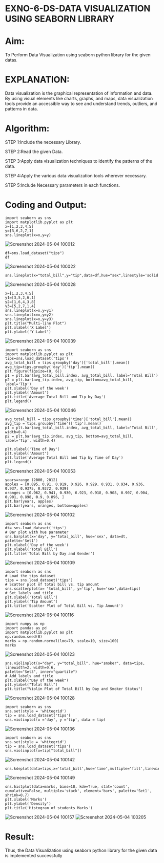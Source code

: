 # EXNO-6-DS-DATA VISUALIZATION USING SEABORN LIBRARY

# Aim:
  To Perform Data Visualization using seaborn python library for the given datas.

# EXPLANATION:
Data visualization is the graphical representation of information and data. By using visual elements like charts, graphs, and maps, data visualization tools provide an accessible way to see and understand trends, outliers, and patterns in data.

# Algorithm:
STEP 1:Include the necessary Library.

STEP 2:Read the given Data.

STEP 3:Apply data visualization techniques to identify the patterns of the data.

STEP 4:Apply the various data visualization tools wherever necessary.

STEP 5:Include Necessary parameters in each functions.

# Coding and Output:
```
import seaborn as sns
import matplotlib.pyplot as plt
x=[1,2,3,4,5]
y=[3,6,2,7,1]
sns.lineplot(x=x,y=y)
```
![Screenshot 2024-05-04 100012](https://github.com/Harsayazheni/Expt06-Introduction-to-Data-Science/assets/118708467/1c8ab253-15f0-4b45-8caa-13ab87b620d0)


```
df=sns.load_dataset("tips")
df
```
![Screenshot 2024-05-04 100022](https://github.com/Harsayazheni/Expt06-Introduction-to-Data-Science/assets/118708467/95a2ed6d-ef61-4344-be6d-175b073b5192)

```
sns.lineplot(x="total_bill",y="tip",data=df,hue="sex",linestyle='solid',legend="auto")
```
![Screenshot 2024-05-04 100028](https://github.com/Harsayazheni/Expt06-Introduction-to-Data-Science/assets/118708467/99b1f75a-f56a-48fe-91c7-4b6d4cca4c62)

```
x=[1,2,3,4,5]
y1=[3,5,2,6,1]
y2=[1,6,4,3,8]
y3=[5,2,7,1,4]
sns.lineplot(x=x,y=y1)
sns.lineplot(x=x,y=y2)
sns.lineplot(x=x,y=y3)
plt.title("Multi-line Plot")
plt.xlabel('X Label')
plt.ylabel('Y Label')
```
![Screenshot 2024-05-04 100039](https://github.com/Harsayazheni/Expt06-Introduction-to-Data-Science/assets/118708467/adfd7f45-e3a9-4f98-8e45-89bb247187dc)

```
import seaborn as sns
import matplotlib.pyplot as plt
tips=sns.load_dataset('tips')
avg_total_bill = tips.groupby('day')['total_bill'].mean()
avg_tip=tips.groupby('day')['tip'].mean()
plt.figure(figsize=(8, 6))
p1 = plt.bar(avg_total_bill.index, avg_total_bill, label='Total Bill')
p2 = plt.bar(avg_tip.index, avg_tip, bottom=avg_total_bill, label='Tip')
plt.xlabel('Day of the week')
plt.ylabel('Amount')
plt.title('Average Total Bill and Tip by Day')
plt.legend()
```
![Screenshot 2024-05-04 100046](https://github.com/Harsayazheni/Expt06-Introduction-to-Data-Science/assets/118708467/fd7c2a3a-b168-44b2-8892-0ac6d388adf9)

```
avg_total_bill = tips.groupby('time')['total_bill'].mean()
avg_tip = tips.groupby('time')['tip'].mean()
p1 = plt.bar(avg_total_bill.index, avg_total_bill, label='Total Bill', width=0.4)
p2 = plt.bar(avg_tip.index, avg_tip, bottom=avg_total_bill, label='Tip', width=0.4)

plt.xlabel('Time of Day')
plt.ylabel('Amount')
plt.title('Average Total Bill and Tip by Time of Day')
plt.legend()
```
![Screenshot 2024-05-04 100053](https://github.com/Harsayazheni/Expt06-Introduction-to-Data-Science/assets/118708467/5c9a4aca-7887-4bab-9bf7-a441a31ed425)

```
years=range (2000, 2012)
apples = [0.895, 0.91, 0.919, 0.926, 0.929, 0.931, 0.934, 0.936, 0.937, 0.9375, 0.9372, 0.939]
oranges = [0.962, 0.941, 0.930, 0.923, 0.918, 0.908, 0.907, 0.904, 0.901, 0.898, 0.9, 0.896, ]
plt.bar(years, apples)
plt.bar(years, oranges, bottom=apples)
```
![Screenshot 2024-05-04 100102](https://github.com/Harsayazheni/Expt06-Introduction-to-Data-Science/assets/118708467/6fdee4e0-c832-43c3-9917-afff4e1375f8)

```
import seaborn as sns
dt= sns.load_dataset('tips')
# Bar plot with hue parameter
sns.barplot(x='day', y='total_bill', hue='sex', data=dt, palette='Set1')
plt.xlabel('Day of the week')
plt.ylabel('Total Bill')
plt.title('Total Bill by Day and Gender')
```
![Screenshot 2024-05-04 100109](https://github.com/Harsayazheni/Expt06-Introduction-to-Data-Science/assets/118708467/e9a48fc4-a932-4043-87ed-c46d30d52d7c)

```
import seaborn as sns
# Load the tips dataset
tips = sns.load_dataset('tips')
# Scatter plot of total bill vs. tip amount
sns.scatterplot(x= 'total_bill', y='tip', hue='sex',data=tips)
# Set labels and title
plt.xlabel('Total Bill')
plt.ylabel('Tip Amount')
plt.title('Scatter Plot of Total Bill vs. Tip Amount')
```
![Screenshot 2024-05-04 100116](https://github.com/Harsayazheni/Expt06-Introduction-to-Data-Science/assets/118708467/3694fb1b-176a-4696-aa5d-c3b1fc7b4260)

```
import numpy as np
import pandas as pd
import matplotlib.pyplot as plt
np.random.seed(0)
marks = np.random.normal(loc=70, scale=10, size=100)
marks
```
![Screenshot 2024-05-04 100123](https://github.com/Harsayazheni/Expt06-Introduction-to-Data-Science/assets/118708467/eee0727e-d897-4540-ae5a-83cb6f59b847)

```
sns.violinplot(x="day", y="total_bill", hue="smoker", data=tips, linewidth=2, width=0.6,
palette="Set3", inner="quartile")
# Add labels and title
plt.xlabel("Day of the week")
plt.ylabel("Total Bill")
plt.title("Violin Plot of Total Bill by Day and Smoker Status")
```
![Screenshot 2024-05-04 100128](https://github.com/Harsayazheni/Expt06-Introduction-to-Data-Science/assets/118708467/98fb5506-36c4-4824-bfdd-7b260a2a2752)

```
import seaborn as sns
sns.set(style = 'whitegrid')
tip = sns.load_dataset('tips')
sns.violinplot(x ='day', y ='tip', data = tip)
```
![Screenshot 2024-05-04 100136](https://github.com/Harsayazheni/Expt06-Introduction-to-Data-Science/assets/118708467/29596560-6a54-4051-9c55-0903af5c0665)

```
import seaborn as sns
sns.set(style = 'whitegrid')
tip = sns.load_dataset('tips')
sns.violinplot(x=tip["total_bill"])
```
![Screenshot 2024-05-04 100142](https://github.com/Harsayazheni/Expt06-Introduction-to-Data-Science/assets/118708467/7323ef13-38b2-472b-9146-e68f7f5049df)

```
sns.kdeplot(data=tips,x='total_bill',hue='time',multiple='fill',linewidth=3,palette='Set2',alpha=0.8)
```
![Screenshot 2024-05-04 100149](https://github.com/Harsayazheni/Expt06-Introduction-to-Data-Science/assets/118708467/322e04f2-b84b-4477-be92-23e22385feac)

```
sns.histplot(data=marks, bins=10, kde=True, stat='count', cumulative=False, multiple='stack', element='bars', palette='Set1', shrink=0.7)
plt.xlabel('Marks')
plt.ylabel('Density')
plt.title('Histogram of students Marks')
```
![Screenshot 2024-05-04 100157](https://github.com/Harsayazheni/Expt06-Introduction-to-Data-Science/assets/118708467/b95a290d-8aa5-421b-910f-a8d05f0db533)
![Screenshot 2024-05-04 100205](https://github.com/Harsayazheni/Expt06-Introduction-to-Data-Science/assets/118708467/15ad7faa-d749-4ae6-8540-e56e79949db3)

# Result:
Thus, the Data Visualization using seaborn python library for the given data is implemented successfully
